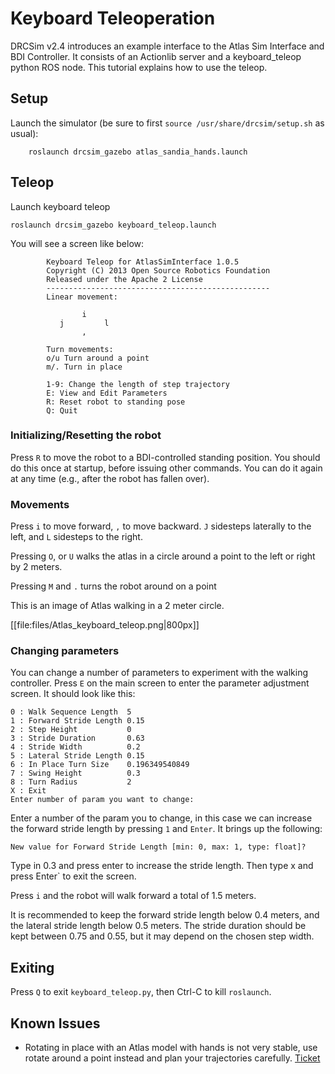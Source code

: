 # Keyboard Teleoperation

DRCSim v2.4 introduces an example interface to the Atlas Sim Interface and BDI Controller. It consists of an Actionlib server and a keyboard_teleop python ROS node. This tutorial explains how to use the teleop.

## Setup

Launch the simulator (be sure to first `source /usr/share/drcsim/setup.sh` as usual):

~~~
    roslaunch drcsim_gazebo atlas_sandia_hands.launch
~~~

## Teleop

Launch keyboard teleop

~~~
roslaunch drcsim_gazebo keyboard_teleop.launch
~~~

You will see a screen like below:

~~~
        Keyboard Teleop for AtlasSimInterface 1.0.5
        Copyright (C) 2013 Open Source Robotics Foundation
        Released under the Apache 2 License
        --------------------------------------------------
        Linear movement:

                i    
           j         l
                ,    
                
        Turn movements:
        o/u Turn around a point
        m/. Turn in place
        
        1-9: Change the length of step trajectory
        E: View and Edit Parameters
        R: Reset robot to standing pose
        Q: Quit

~~~

### Initializing/Resetting the robot

Press `R` to move the robot to a BDI-controlled standing position.  You should do this once at startup, before issuing other commands.  You can do it again at any time (e.g., after the robot has fallen over).

### Movements

Press `i` to move forward, `,` to move backward. `J` sidesteps laterally to the left, and `L` sidesteps to the right.

Pressing `O`, or `U` walks the atlas in a circle around a point to the left or right by 2 meters.

Pressing `M` and `.` turns the robot around on a point

This is an image of Atlas walking in a 2 meter circle.

[[file:files/Atlas_keyboard_teleop.png|800px]]

### Changing parameters

You can change a number of parameters to experiment with the walking controller. Press `E` on the main screen to enter the parameter adjustment screen. It should look like this:

~~~
0 : Walk Sequence Length  5
1 : Forward Stride Length 0.15
2 : Step Height           0
3 : Stride Duration       0.63
4 : Stride Width          0.2
5 : Lateral Stride Length 0.15
6 : In Place Turn Size    0.196349540849
7 : Swing Height          0.3
8 : Turn Radius           2
X : Exit
Enter number of param you want to change: 
~~~

Enter a number of the param you to change, in this case we can increase the forward stride length by pressing `1` and `Enter`. It brings up the following:

~~~
New value for Forward Stride Length [min: 0, max: 1, type: float]?
~~~

Type in 0.3 and press enter to increase the stride length. Then type x and press  Enter` to exit the screen.

Press `i` and the robot will walk forward a total of 1.5 meters.

It is recommended to keep the forward stride length below 0.4 meters, and the lateral stride length below 0.5 meters. The stride duration should be kept between 0.75 and 0.55, but it may depend on the chosen step width.

## Exiting
Press `Q` to exit `keyboard_teleop.py`, then Ctrl-C to kill `roslaunch`.

## Known Issues
 * Rotating in place with an Atlas model with hands is not very stable, use rotate around a point instead and plan your trajectories carefully. [Ticket](https://bitbucket.org/osrf/drcsim/issue/205/atlas-falls-while-rotating-in-place-using)
